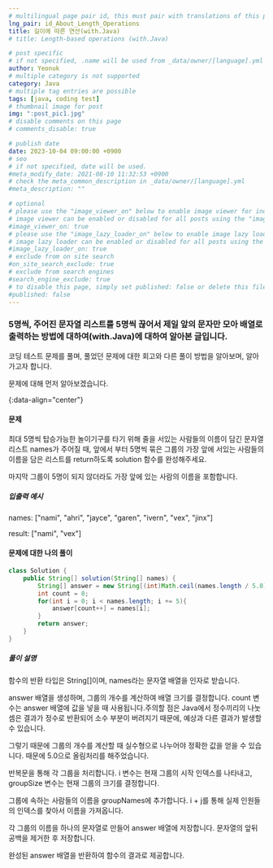 ```yaml
---
# multilingual page pair id, this must pair with translations of this page. (This name must be unique)
lng_pair: id_About_Length_Operations
title: 길이에 따른 연산(with.Java)
# title: Length-based operations (with.Java)

# post specific
# if not specified, .name will be used from _data/owner/[language].yml
author: Yeonuk
# multiple category is not supported
category: Java
# multiple tag entries are possible
tags: [java, coding test]
# thumbnail image for post
img: ":post_pic1.jpg"
# disable comments on this page
# comments_disable: true

# publish date
date: 2023-10-04 09:00:00 +0900
# seo
# if not specified, date will be used.
#meta_modify_date: 2021-08-10 11:32:53 +0900
# check the meta_common_description in _data/owner/[language].yml
#meta_description: ""

# optional
# please use the "image_viewer_on" below to enable image viewer for individual pages or posts (_posts/ or [language]/_posts folders).
# image viewer can be enabled or disabled for all posts using the "image_viewer_posts: true" setting in _data/conf/main.yml.
#image_viewer_on: true
# please use the "image_lazy_loader_on" below to enable image lazy loader for individual pages or posts (_posts/ or [language]/_posts folders).
# image lazy loader can be enabled or disabled for all posts using the "image_lazy_loader_posts: true" setting in _data/conf/main.yml.
#image_lazy_loader_on: true
# exclude from on site search
#on_site_search_exclude: true
# exclude from search engines
#search_engine_exclude: true
# to disable this page, simply set published: false or delete this file
#published: false
---
```


<!-- outline-start -->

### 5명씩, 주어진 문자열 리스트를 5명씩 끊어서 제일 앞의 문자만 모아 배열로 출력하는 방법에 대하여(with.Java)에 대하여 알아본 글입니다.

코딩 테스트 문제를 풀며, 풀었던 문제에 대한 회고와 다른 풀이 방법을 알아보며, 알아가고자 합니다.

문제에 대해 먼저 알아보겠습니다.

{:data-align="center"}

<!-- outline-end -->

#### 문제

최대 5명씩 탑승가능한 놀이기구를 타기 위해 줄을 서있는 사람들의 이름이 담긴 문자열 리스트 names가 주어질 때, 앞에서 부터 5명씩 묶은 그룹의 가장 앞에 서있는 사람들의 이름을 담은 리스트를 return하도록 solution 함수를 완성해주세요.

마지막 그룹이 5명이 되지 않더라도 가장 앞에 있는 사람의 이름을 포함합니다.

##### 입출력 예시

names: ["nami", "ahri", "jayce", "garen", "ivern", "vex", "jinx"]

result: ["nami", "vex"]

<!-- | start_num | end_num | result |
| --------- | ------- | ------ |
| 10        | 3       | 0      | -->

#### 문제에 대한 나의 풀이

```java
class Solution {
    public String[] solution(String[] names) {
        String[] answer = new String[(int)Math.ceil(names.length / 5.0)];
        int count = 0;
        for(int i = 0; i < names.length; i += 5){
            answer[count++] = names[i];
        }
        return answer;
    }
}
```

##### 풀이 설명

함수의 반환 타입은 String[]이며, names라는 문자열 배열을 인자로 받습니다.

answer 배열을 생성하며, 그룹의 개수를 계산하여 배열 크기를 결정합니다. count 변수는 answer 배열에 값을 넣을 때 사용됩니다.주의할 점은 Java에서 정수끼리의 나눗셈은 결과가 정수로 반환되어 소수 부분이 버려지기 때문에, 예상과 다른 결과가 발생할 수 있습니다.

그렇기 때문에 그룹의 개수를 계산할 때 실수형으로 나누어야 정확한 값을 얻을 수 있습니다. 때문에 5.0으로 올림처리를 해주었습니다.

반복문을 통해 각 그룹을 처리합니다. i 변수는 현재 그룹의 시작 인덱스를 나타내고, groupSize 변수는 현재 그룹의 크기를 결정합니다.

그룹에 속하는 사람들의 이름을 groupNames에 추가합니다. i + j를 통해 실제 인원들의 인덱스를 찾아서 이름을 가져옵니다.

각 그룹의 이름을 하나의 문자열로 만들어 answer 배열에 저장합니다. 문자열의 앞뒤 공백을 제거한 후 저장합니다.

완성된 answer 배열을 반환하여 함수의 결과로 제공합니다.
